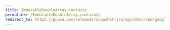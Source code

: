 ```yaml
---
title: ImmutableDoubleArray.contains
permalink: /ImmutableDoubleArray.contains/
redirect_to: https://guava.dev/releases/snapshot-jre/api/docs/com/google/common/primitives/ImmutableDoubleArray.html#contains-double-
---
```


